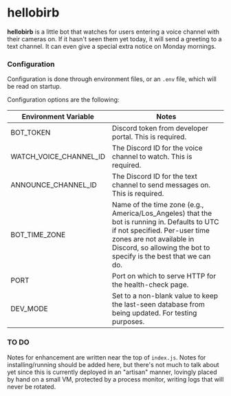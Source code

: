# hellobirb

**hellobirb** is a little bot that watches for users entering
a voice channel with their cameras on. If it hasn't seen them yet today, it will
send a greeting to a text channel. It can even give a special extra notice on
Monday mornings.

### Configuration
Configuration is done through environment files, or an `.env` file, which will
be read on startup.

Configuration options are the following:

Environment Variable | Notes
-------------------- | -----
BOT_TOKEN | Discord token from developer portal. This is required.
WATCH_VOICE_CHANNEL_ID | The Discord ID for the voice channel to watch. This is required.
ANNOUNCE_CHANNEL_ID | The Discord ID for the text channel to send messages on. This is required.
BOT_TIME_ZONE | Name of the time zone (e.g., America/Los_Angeles) that the bot is running in. Defaults to UTC if not specified. Per-user time zones are not available in Discord, so allowing the bot to specify is the best that we can do.
PORT | Port on which to serve HTTP for the health-check page.
DEV_MODE | Set to a non-blank value to keep the last-seen database from being updated. For testing purposes.

### TO DO
Notes for enhancement are written near the top of `index.js`.  Notes for
installing/running should be added here, but there's not much to talk about yet
since this is currently deployed in an "artisan" manner, lovingly placed by hand
on a small VM, protected by a process monitor, writing logs that will never be
rotated.
